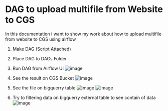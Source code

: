 # DAG to upload multifile from Website to CGS

In this documentation i want to show my work about how to upload multifile from website to CGS using airflow

1. Make DAG (Script Attached)

2. Place DAG to DAGs Folder

3. Run DAG from Airflow UI 
![image](https://user-images.githubusercontent.com/74971584/229059423-00f7cf51-e390-4514-8aba-06a743848f22.png)

4. See the result on CGS Bucket 
![image](https://user-images.githubusercontent.com/74971584/229059524-fe752052-3b4f-4a65-8851-e50c47c9962a.png)

5. See the file on bigquerry table
![image](https://user-images.githubusercontent.com/74971584/229059642-8095d6bc-c7c1-41a5-ae3f-b26f10ba4d87.png)
![image](https://user-images.githubusercontent.com/74971584/229059687-c502a2c3-ab60-4501-8841-8effb1ca24a1.png)

6. Try to filtering data on bigquerry external table to see contain of data
![image](https://user-images.githubusercontent.com/74971584/229059868-bad2209c-2764-4c11-943e-10be764f340e.png)

